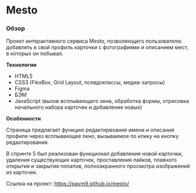 # Mesto

### Обзор

Проект интерактивного сервиса Mesto, позволяющего пользователю добавлять в свой профиль карточки с фотографиями и описанием мест, в которых он побывал.

**Технологии**

* HTML5
* CSS3 (FlexBox, Grid Layout, псевдоклассы, медиа-запросы)
* Figma
* БЭМ
* JavaScript (вызов всплывающего окна, обработка формы, отрисовка начального набора карточек и добавление новых)

**Особенности**

Страница предлагает функцию редактирвоания имени и описания профиля через всплывающее окно, вызываемое по клику на кнопку редактирования.

В спринте 5 был реализован функционал добавления новой карточки, удаления существующих карточек, проставления лайков, плавного открытия и закрытия попапов, полноэкранного просмотра изображений из карточек.

Ссылка на проект: https://pavm9.github.io/mesto/
